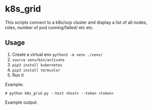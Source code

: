 # k8s_grid #

This scripts connect to a k8s/ocp cluster and display a list of all nodes, roles, number of pod running/failed/ etc etc.

## Usage ##

1. Create a virtual env `python3 -m venv ./venv/`
2. `source venv/bin/activate`
3. `pip3 install kubernetes`
4. `pip3 install termcolor`
5. Run it

Example:
```
# python k8s_grid.py --host <host> --token <token>
```

Example output:

